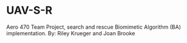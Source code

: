 # UAV-S-R
Aero 470 Team Project, search and rescue Biomimetic Algorithm (BA) implementation.
By: Riley Krueger and Joan Brooke
